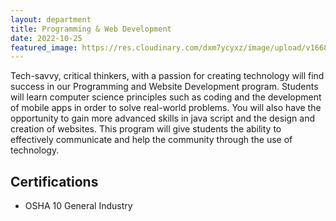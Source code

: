 ```yaml
---
layout: department
title: Programming & Web Development
date: 2022-10-25
featured_image: https://res.cloudinary.com/dxm7ycyxz/image/upload/v1668016933/2022/04/markus-spiske-hbb6GkG6p9M-unsplash-1-1536x1024_gtrnm7.jpg
---
```


Tech-savvy, critical thinkers, with a passion for creating technology will find success in our Programming and Website Development program. Students will learn computer science principles such as coding and the development of mobile apps in order to solve real-world problems. You will also have the opportunity to gain more advanced skills in java script and the design and creation of websites. This program will give students the ability to effectively communicate and help the community through the use of technology.

## Certifications
* OSHA 10 General Industry



